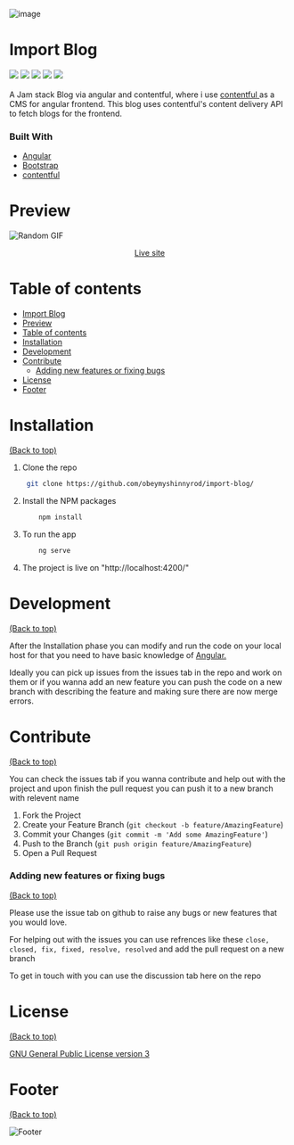 <!-- Add banner here -->
![image](https://user-images.githubusercontent.com/59683844/135766042-fcf34393-2daf-4340-8d45-1f24284482bc.jpg)

# Import Blog

<!-- Add buttons here -->
<span>
<img src="https://img.shields.io/github/languages/code-size/obeymyshinnyrod/import-blog?style=social">
<img src="https://img.shields.io/tokei/lines/github/obeymyshinnyrod/import-blog?style=social">
<img src="https://img.shields.io/github/issues/obeymyshinnyrod/import-blog?style=social">
<img src="https://img.shields.io/github/commit-activity/w/obeymyshinnyrod/import-blog?style=social">
<img src="https://img.shields.io/github/last-commit/obeymyshinnyrod/import-blog">
</span>
<!-- Describe your project in brief -->
</br>
</br>
A Jam stack Blog via angular and contentful, where i use <a href="https://www.contentful.com/">contentful </a>as a CMS for angular frontend. This blog uses contentful's content delivery API to fetch blogs for the frontend.

### Built With

- [Angular](https://angular.io/)
- [Bootstrap](https://getbootstrap.com)
- [contentful](https://www.contentful.com/)

<!-- The project title should be self explanotory and try not to make it a mouthful. (Although exceptions exist- **awesome-readme-writing-guide-for-open-source-projects** - would have been a cool name)

Add a cover/banner image for your README. **Why?** Because it easily **grabs people's attention** and it **looks cool**(*duh!obviously!*).

The best dimensions for the banner is **1280x650px**. You could also use this for social preview of your repo.

I personally use [**Canva**](https://www.canva.com/) for creating the banner images. All the basic stuff is **free**(*you won't need the pro version in most cases*).

There are endless badges that you could use in your projects. And they do depend on the project. Some of the ones that I commonly use in every projects are given below.

I use [**Shields IO**](https://shields.io/) for making badges. It is a simple and easy to use tool that you can use for almost all your badge cravings. -->

<!-- Some badges that you could use -->

<!-- ![GitHub release (latest by date including pre-releases)](https://img.shields.io/github/v/release/navendu-pottekkat/awesome-readme?include_prereleases)
: This badge shows the version of the current release.

![GitHub last commit](https://img.shields.io/github/last-commit/navendu-pottekkat/awesome-readme)
: I think it is self-explanatory. This gives people an idea about how the project is being maintained.

![GitHub issues](https://img.shields.io/github/issues-raw/navendu-pottekkat/awesome-readme)
: This is a dynamic badge from [**Shields IO**](https://shields.io/) that tracks issues in your project and gets updated automatically. It gives the user an idea about the issues and they can just click the badge to view the issues.

![GitHub pull requests](https://img.shields.io/github/issues-pr/navendu-pottekkat/awesome-readme)
: This is also a dynamic badge that tracks pull requests. This notifies the maintainers of the project when a new pull request comes.

![GitHub All Releases](https://img.shields.io/github/downloads/navendu-pottekkat/awesome-readme/total): If you are not like me and your project gets a lot of downloads(*I envy you*) then you should have a badge that shows the number of downloads! This lets others know how **Awesome** your project is and is worth contributing to.

![GitHub](https://img.shields.io/github/license/navendu-pottekkat/awesome-readme)
: This shows what kind of open-source license your project uses. This is good idea as it lets people know how they can use your project for themselves.

![Tweet](https://img.shields.io/twitter/url?style=flat-square&logo=twitter&url=https%3A%2F%2Fnavendu.me%2Fnsfw-filter%2Findex.html): This is not essential but it is a cool way to let others know about your project! Clicking this button automatically opens twitter and writes a tweet about your project and link to it. All the user has to do is to click tweet. Isn't that neat? -->

# Preview

<!-- ![Random GIF](https://media.giphy.com/media/ZVik7pBtu9dNS/giphy.gif) -->

![Random GIF](https://media.giphy.com/media/C4sYJ36SrxrDDSqDoB/giphy.gif)

<p align="center"><a href="https://friendly-stonebraker-f4152a.netlify.app">Live site</a></p>





<!-- Add a demo for your project -->

<!-- After you have written about your project, it is a good idea to have a demo/preview(**video/gif/screenshots** are good options) of your project so that people can know what to expect in your project. You could also add the demo in the previous section with the product description.

Here is a random GIF as a placeholder.

![Random GIF](https://media.giphy.com/media/ZVik7pBtu9dNS/giphy.gif) -->

# Table of contents

<!-- After you have introduced your project, it is a good idea to add a **Table of contents** or **TOC** as **cool** people say it. This would make it easier for people to navigate through your README and find exactly what they are looking for.

Here is a sample TOC(*wow! such cool!*) that is actually the TOC for this README. -->

- [Import Blog](#import-Blog)
- [Preview](#preview)
- [Table of contents](#table-of-contents)
- [Installation](#installation)
- [Development](#development)
- [Contribute](#contribute)
  - [Adding new features or fixing bugs](#adding-new-features-or-fixing-bugs)
- [License](#license)
- [Footer](#footer)

# Installation

[(Back to top)](#table-of-contents)

<!-- *You might have noticed the **Back to top** button(if not, please notice, it's right there!). This is a good idea because it makes your README **easy to navigate.***

The first one should be how to install(how to generally use your project or set-up for editing in their machine).

This should give the users a concrete idea with instructions on how they can use your project repo with all the steps.

Following this steps, **they should be able to run this in their device.**

A method I use is after completing the README, I go through the instructions from scratch and check if it is working. -->

1. Clone the repo
   ```sh
    git clone https://github.com/obeymyshinnyrod/import-blog/
   ```
2. Install the NPM packages
   ```sh
       npm install
   ```
3. To run the app
   ```sh
       ng serve
   ```
4. The project is live on "http://localhost:4200/"

<!-- Here is a sample instruction:

To use this project, first clone the repo on your device using the command below:

```git init```

```git clone https://github.com/navendu-pottekkat/nsfw-filter.git``` -->

# Development

[(Back to top)](#table-of-contents)

<!-- This is the place where you give instructions to developers on how to modify the code.

You could give **instructions in depth** of **how the code works** and how everything is put together.

You could also give specific instructions to how they can setup their development environment.

Ideally, you should keep the README simple. If you need to add more complex explanations, use a wiki. Check out [this wiki](https://github.com/navendu-pottekkat/nsfw-filter/wiki) for inspiration. -->

After the Installation phase you can modify and run the code on your local host for that you need to have basic knowledge of <a href="https://angular.io/">Angular.</a>

Ideally you can pick up issues from the issues tab in the repo and work on them or if you wanna add an new feature you can push the code on a new branch with describing the feature and making sure there are now merge errors.

# Contribute

[(Back to top)](#table-of-contents)

<!-- This is where you can let people know how they can **contribute** to your project. Some of the ways are given below.

Also this shows how you can add subsections within a section. -->

You can check the issues tab if you wanna contribute and help out with the project and upon finish the pull request you can push it to a new branch with relevent name

1. Fork the Project
2. Create your Feature Branch (`git checkout -b feature/AmazingFeature`)
3. Commit your Changes (`git commit -m 'Add some AmazingFeature'`)
4. Push to the Branch (`git push origin feature/AmazingFeature`)
5. Open a Pull Request

### Adding new features or fixing bugs

[(Back to top)](#table-of-contents)

<!-- This is to give people an idea how they can raise issues or feature requests in your projects.

You could also give guidelines for submitting and issue or a pull request to your project.

Personally and by standard, you should use a [issue template](https://github.com/navendu-pottekkat/nsfw-filter/blob/master/ISSUE_TEMPLATE.md) and a [pull request template](https://github.com/navendu-pottekkat/nsfw-filter/blob/master/PULL_REQ_TEMPLATE.md)(click for examples) so that when a user opens a new issue they could easily format it as per your project guidelines.

You could also add contact details for people to get in touch with you regarding your project. -->

Please use the issue tab on github to raise any bugs or new features that you would love.

For helping out with the issues you can use refrences like these
` close, closed, fix, fixed, resolve, resolved `
and add the pull request on a new branch

To get in touch with you can use the discussion tab here on the repo

# License

[(Back to top)](#table-of-contents)

<!-- Adding the license to README is a good practice so that people can easily refer to it.

Make sure you have added a LICENSE file in your project folder. **Shortcut:** Click add new file in your root of your repo in GitHub > Set file name to LICENSE > GitHub shows LICENSE templates > Choose the one that best suits your project!

I personally add the name of the license and provide a link to it like below. -->

[GNU General Public License version 3](https://opensource.org/licenses/GPL-3.0)

# Footer

[(Back to top)](#table-of-contents)

<!-- Let's also add a footer because I love footers and also you **can** use this to convey important info.

Let's make it an image because by now you have realised that multimedia in images == cool(*please notice the subtle programming joke). -->

<!-- Add the footer here -->

![Footer](https://github.com/navendu-pottekkat/awesome-readme/blob/master/fooooooter.png)
